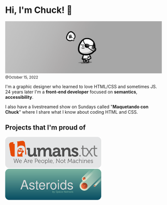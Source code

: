# Hi, I'm Chuck! 👋
![Hi there](./assets/img/header.png)
<small>@October 15, 2022</small>

I'm a graphic designer who learned to love HTML/CSS and sometimes JS. <span title="WHHAAAT? 😱">24</span> years later I'm a **front-end developer** focused on **semantics**, **accessibility**. 

I also have a livestreamed show on Sundays called "**Maquetando con Chuck**" where I share what I know about coding HTML and CSS.

## Projects that I'm proud of

[<img src="./assets/img/humanstxt.svg" height="100">](https://humanstxt.org) [<img src="./assets/img/asteroids.svg" height="100">](https://github.com/spacenomads/asteroids)  

<!--
**oneeyedman/oneeyedman** is a ✨ _special_ ✨ repository because its `README.md` (this file) appears on your GitHub profile.

Here are some ideas to get you started:

- 🔭 I’m currently working on ...
- 🌱 I’m currently learning ...
- 👯 I’m looking to collaborate on ...
- 🤔 I’m looking for help with ...
- 💬 Ask me about ...
- 📫 How to reach me: ...
- 😄 Pronouns: ...
- ⚡ Fun fact: ...
-->
